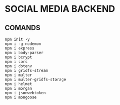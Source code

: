 # SOCIAL MEDIA BACKEND

## COMANDS

```
npm init -y
npm i -g nodemon
npm i express
npm i body-parser
npm i bcrypt
npm i cors
npm i dotenv
npm i gridfs-stream
npm i multer
npm i multer-gridfs-storage
npm i helmet
npm i morgan
npm i jsonwebtoken
npm i mongoose
```